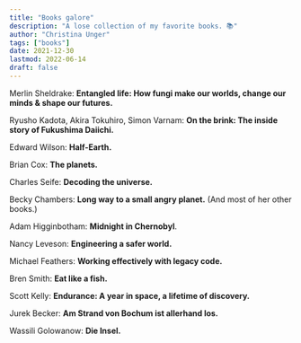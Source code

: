 ```yaml
---
title: "Books galore"
description: "A lose collection of my favorite books. 📚"
author: "Christina Unger"
tags: ["books"]
date: 2021-12-30
lastmod: 2022-06-14
draft: false
---
```


Merlin Sheldrake: **Entangled life: How fungi make our worlds, change our minds & shape our futures.**

Ryusho Kadota, Akira Tokuhiro, Simon Varnam: **On the brink: The inside story of Fukushima Daiichi.**

Edward Wilson: **Half-Earth.**

Brian Cox: **The planets.**

Charles Seife: **Decoding the universe.**

Becky Chambers: **Long way to a small angry planet.** (And most of her other books.)

Adam Higginbotham: **Midnight in Chernobyl**.

Nancy Leveson: **Engineering a safer world.**

Michael Feathers: **Working effectively with legacy code.**

Bren Smith: **Eat like a fish.**

Scott Kelly: **Endurance: A year in space, a lifetime of discovery.**

Jurek Becker: **Am Strand von Bochum ist allerhand los.**

Wassili Golowanow: **Die Insel.**
